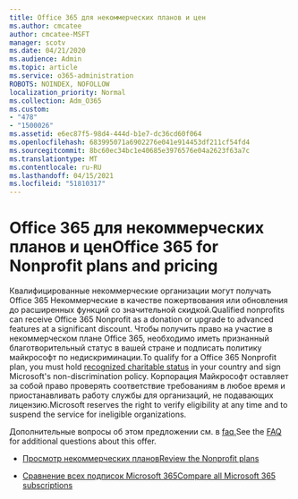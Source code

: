 ```yaml
---
title: Office 365 для некоммерческих планов и цен
ms.author: cmcatee
author: cmcatee-MSFT
manager: scotv
ms.date: 04/21/2020
ms.audience: Admin
ms.topic: article
ms.service: o365-administration
ROBOTS: NOINDEX, NOFOLLOW
localization_priority: Normal
ms.collection: Adm_O365
ms.custom:
- "478"
- "1500026"
ms.assetid: e6ec87f5-98d4-444d-b1e7-dc36cd60f064
ms.openlocfilehash: 683995071a6902276e041e914453df211cf54fd4
ms.sourcegitcommit: 8bc60ec34bc1e40685e3976576e04a2623f63a7c
ms.translationtype: MT
ms.contentlocale: ru-RU
ms.lasthandoff: 04/15/2021
ms.locfileid: "51810317"
---
```

# <a name="office-365-for-nonprofit-plans-and-pricing"></a><span data-ttu-id="efcdf-102">Office 365 для некоммерческих планов и цен</span><span class="sxs-lookup"><span data-stu-id="efcdf-102">Office 365 for Nonprofit plans and pricing</span></span>

<span data-ttu-id="efcdf-103">Квалифицированные некоммерческие организации могут получать Office 365 Некоммерческие в качестве пожертвования или обновления до расширенных функций со значительной скидкой.</span><span class="sxs-lookup"><span data-stu-id="efcdf-103">Qualified nonprofits can receive Office 365 Nonprofit as a donation or upgrade to advanced features at a significant discount.</span></span> <span data-ttu-id="efcdf-104">Чтобы получить право на участие в некоммерческом [](https://go.microsoft.com/fwlink/p/?LinkID=330253) плане Office 365, необходимо иметь признанный благотворительный статус в вашей стране и подписать политику майкрософт по недискриминации.</span><span class="sxs-lookup"><span data-stu-id="efcdf-104">To qualify for a Office 365 Nonprofit plan, you must hold [recognized charitable status](https://go.microsoft.com/fwlink/p/?LinkID=330253) in your country and sign Microsoft's non-discrimination policy.</span></span> <span data-ttu-id="efcdf-105">Корпорация Майкрософт оставляет за собой право проверять соответствие требованиям в любое время и приостанавливать работу службы для организаций, не подавающих лицензию.</span><span class="sxs-lookup"><span data-stu-id="efcdf-105">Microsoft reserves the right to verify eligibility at any time and to suspend the service for ineligible organizations.</span></span>
  
<span data-ttu-id="efcdf-106">Дополнительные вопросы об этом предложении см. в [faq.](https://products.office.com/nonprofit/office-365-nonprofit)</span><span class="sxs-lookup"><span data-stu-id="efcdf-106">See the [FAQ](https://products.office.com/nonprofit/office-365-nonprofit) for additional questions about this offer.</span></span>
  
- [<span data-ttu-id="efcdf-107">Просмотр некоммерческих планов</span><span class="sxs-lookup"><span data-stu-id="efcdf-107">Review the Nonprofit plans</span></span>](https://products.office.com/nonprofit/office-365-nonprofit-plans-and-pricing?tab=1)

- [<span data-ttu-id="efcdf-108">Сравнение всех подписок Microsoft 365</span><span class="sxs-lookup"><span data-stu-id="efcdf-108">Compare all Microsoft 365 subscriptions</span></span>](https://products.office.com/business/compare-more-office-365-for-business-plans)